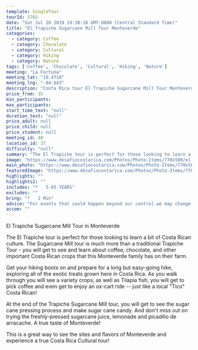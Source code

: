 ```yaml
---
template: SingleTour
tourId: 5765
date: "Sat Jul 20 2019 19:30:18 GMT-0600 (Central Standard Time)"
title: "El Trapiche Sugarcane Mill Tour Monteverde"
categories: 
  - category: Coffee
  - category: Chocolate
  - category: Cultural
  - category: Hiking
  - category: Nature
tags: ['Coffee', 'Chocolate', 'Cultural', 'Hiking', 'Nature']
meeting: "La Fortuna"
meeting_lat: "10.4718"
meeting_lng: "-84.643"
description: "Costa Rica tour El Trapiche Sugarcane Mill Tour Monteverde, id 5765"
price_from: 35
min_participants: 
max_participants: 
start_time_text: "null"
duration_text: "null"
price_adult: null
price_child: null
price_student: null
meeting_id: 40
location_id: 37
difficulty: "null"
summary: "The El Trapiche tour is perfect for those looking to learn a bit of Costa Rican culture. This tour is much more than a Trapiche sugar cane mill tour - you will get to see and learn about coffee, chocolate, and other important Costa Rican crops that this family has on their farm. A real taste of Monteverde!"
image: "https://www.desafiocostarica.com/Photos/Photo-Items/770x500/el-trapiche-tour-in-monteverde-1422888124.jpg"
main_photo: "https://www.desafiocostarica.com/Photos/Photo-Items/770x500/el-trapiche-tour-in-monteverde-1422888124.jpg"
featuredImage: "https://www.desafiocostarica.com/Photos/Photo-Items/770x500/el-trapiche-tour-in-monteverde-1422888124.jpg"
highlights: ""
highlights2: ""
includes: "*   5-85 YEARS"
excludes: ""
bring: "*   2 Min"
advice: "For events that could happen beyond our control we may change to a more-suitable tour with an equal or similar adventure-appeal or offer other tour options so you don't miss out on a fun day in Costa Rica. We reserve the right to cancel a trip due to unfavorable conditions & will only run a tour according to our policies. Full refund is given if (on rare occasion) no tour is run."
accom: ""
---
```

El Trapiche Sugarcane Mill Tour in Monteverde

The El Trapiche tour is perfect for those looking to learn a bit of Costa Rican culture. The Sugarcane Mill tour is much more than a traditional Trapiche Tour - you will get to see and learn about coffee, chocolate, and other important Costa Rican crops that this Monteverde family has on their farm.

Get your hiking boots on and prepare for a long but easy-going hike, exploring all of the exotic treats grown here in Costa Rica. As you walk through you will see a variety crops, as well as Tilapia fish, you will get to pick coffee and even get to enjoy an ox-cart ride -- just like a local "Tico" Costa Rican!

At the end of the Trapiche Sugarcane Mill tour, you will get to see the sugar cane pressing process and make sugar cane candy. And don't miss out on trying the freshly-pressed sugarcane juice, lemonade and picadillo de arracache. A true taste of Monteverde!

This is a great way to see the sites and flavors of Monteverde and experience a true Costa Rica Cultural tour!